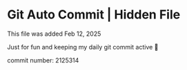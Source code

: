 # Git Auto Commit | Hidden File

This file was added Feb 12, 2025

Just for fun and keeping my daily git commit active 🤪

commit number: 2125314
